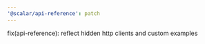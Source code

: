 ```yaml
---
'@scalar/api-reference': patch
---
```


fix(api-reference): reflect hidden http clients and custom examples
